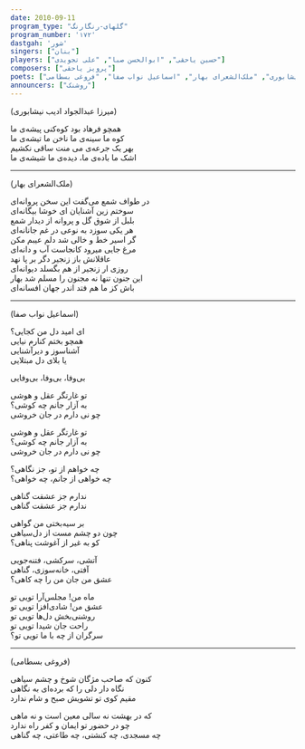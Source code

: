 ```yaml
---  
date: 2010-09-11  
program_type: "گلهای-رنگارنگ"  
program_number: '۱۷۲'  
dastgah: 'شور'
singers: ["بنان"]  
players: ["حسین یاحقی", "ابوالحسن صبا", "علی تجویدی"]  
composers: ["پرویز یاحقی"]  
poets: ["میرزا عبدالجواد ادیب نیشابوری", "ملک‌الشعرای بهار", "اسماعیل نواب صفا", "فروغی بسطامی"]  
announcers: ["روشنک"]  
---  
```


(میرزا عبدالجواد ادیب نیشابوری)  

همچو فرهاد بود کوه‌کنی پیشه‌ی ما  
کوه ما سینه‌ی ما ناخن ما تیشه‌ی ما  
بهر یک جرعه‌ی می منت ساقی نکشیم  
اشک ما باده‌ی ما، دیده‌ی ما شیشه‌ی ما  

---  

(ملک‌الشعرای بهار)  

در طواف شمع می‌گفت این سخن پروانه‌ای  
سوختم زین آشنایان ای خوشا بیگانه‌ای  
بلبل از شوق گل و پروانه از دیدار شمع  
هر یکی سوزد به نوعی در غم جانانه‌ای  
گر اسیر خط و خالی شد دلم عیبم مکن  
مرغ جایی میرود کانجاست آب و دانه‌ای  
عاقلانش باز زنجیر دگر بر پا نهد  
روزی ار زنجیر از هم بگسلد دیوانه‌ای  
این جنون تنها نه مجنون را مسلم شد بهار  
باش کز ما هم فتد اندر جهان افسانه‌ای  

---  

(اسماعیل نواب صفا)  

ای امید دل من کجایی؟  
همچو بختم کنارم نیایی  
آشناسوز و دیرآشنایی  
یا بلای دل مبتلایی  

بی‌وفا، بی‌وفا، بی‌وفایی  

تو غارتگر عقل و هوشی  
به آزار جانم چه کوشی؟  
چو نی دارم در جان خروشی  

تو غارتگر عقل و هوشی  
به آزار جانم چه کوشی؟  
چو نی دارم در جان خروشی  

چه خواهم از تو، جز نگاهی؟  
چه خواهی از جانم، چه خواهی؟  

ندارم جز عشقت گناهی  
ندارم جز عشقت گناهی  

بر سیه‌بختی من گواهی  
چون دو چشم مست از دل‌سیاهی  
کو به غیر از آغوشت پناهی؟  

آتشی، سرکشی، فتنه‌جویی  
آفتی، خانه‌سوزی، گناهی  
عشق من جان من را چه کاهی؟  

ماه من! مجلس‌آرا تویی تو  
عشق من! شادی‌افزا تویی تو  
روشنی‌بخش دل‌ها تویی تو  
راحت جان شیدا تویی تو  
سرگران از چه با ما تویی تو؟  

---  

(فروغی بسطامی)  

کنون که صاحب مژگان شوخ و چشم سیاهی  
نگاه دار دلی را که برده‌ای به نگاهی  
مقیم کوی تو تشویش صبح و شام ندارد  

که در بهشت نه سالی معین است و نه ماهی  
چو در حضور تو ایمان و کفر راه ندارد  
چه مسجدی، چه کنشتی، چه طاعتی، چه گناهی  
